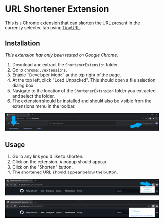 # URL Shortener Extension

This is a Chrome extension that can shorten the URL present in the currently selected tab using [TinyURL](https://tinyurl.com/app).

## Installation

_This extension has only been tested on Google Chrome._

1. Download and extract the `ShortenerExtension` folder.
2. Go to `chrome://extensions`.
3. Enable "Developer Mode" at the top right of the page.
4. At the top left, click "Load Unpacked". This should open a file selection dialog box.
5. Navigate to the location of the `ShortenerExtension` folder you extracted and select the folder.
6. The extension should be installed and should also be visible from the extensions menu in the toolbar.

![installation](readme-assets/installation.png)

## Usage
1. Go to any link you'd like to shorten.
2. Click on the extension. A popup should appear.
3. Click on the "Shorten" button.
4. The shortened URL should appear below the button.

![usage](readme-assets/usage1.png)

![usage](readme-assets/usage2.png)
